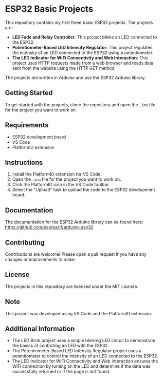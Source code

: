 # ESP32 Basic Projects

This repository contains my first three basic ESP32 projects. The projects are:

* **LED Fade and Relay Controller:** This project blinks an LED connected to the ESP32.
* **Potentiometer-Based LED Intensity Regulator:** This project regulates the intensity of an LED connected to the ESP32 using a potentiometer.
* **The LED Indicator for WiFi Connectivity and Web Interaction:** This project uses HTTP requests made from a web browser and reads data sent from the website using the HTTP GET method.

The projects are written in Arduino and use the ESP32 Arduino library.

## Getting Started

To get started with the projects, clone the repository and open the `.ino` file for the project you want to work on.

## Requirements

* ESP32 development board
* VS Code
* PlatformIO extension

## Instructions

1. Install the PlatformIO extension for VS Code.
2. Open the `.ino` file for the project you want to work on.
3. Click the PlatformIO icon in the VS Code toolbar.
4. Select the "Upload" task to upload the code to the ESP32 development board.

## Documentation

The documentation for the ESP32 Arduino library can be found here: https://github.com/espressif/arduino-esp32

## Contributing

Contributions are welcome! Please open a pull request if you have any changes or improvements to make.

## License

The projects in this repository are licensed under the MIT License.

## Note

This project was developed using VS Code and the PlatformIO extension.

## Additional Information

* The LED Blink project uses a simple blinking LED circuit to demonstrate the basics of controlling an LED with the ESP32.
* The Potentiometer-Based LED Intensity Regulator project uses a potentiometer to control the intensity of an LED connected to the ESP32.
* The LED Indicator for WiFi Connectivity and Web Interaction ensures the WiFi connection by turning on the LED and determine if the data was successfully returned or if the page is not found.

